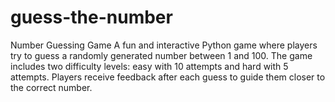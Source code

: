 # guess-the-number
Number Guessing Game A fun and interactive Python game where players try to guess a randomly generated number between 1 and 100. The game includes two difficulty levels: easy with 10 attempts and hard with 5 attempts. Players receive feedback after each guess to guide them closer to the correct number.
